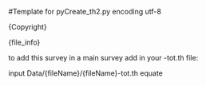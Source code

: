#Template for pyCreate_th2.py
encoding utf-8

{Copyright}

{file_info}

to add this survey in a main survey add in your -tot.th file: 

input Data/{fileName}/{fileName}-tot.th
equate
